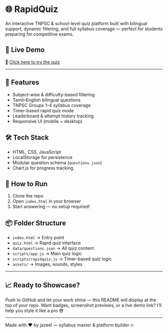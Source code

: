 # 🌐 RapidQuiz

An interactive TNPSC & school-level quiz platform built with bilingual support, dynamic filtering, and full syllabus coverage — perfect for students preparing for competitive exams.

## 🚀 Live Demo  
🔗 [Click here to try the quiz](https://quizbilingual.github.io/bilingual-quiz/)

---

## 🚀 Features
- Subject-wise & difficulty-based filtering
- Tamil–English bilingual questions
- TNPSC Groups 1–4 syllabus coverage
- Timer-based rapid quiz mode
- Leaderboard & attempt history tracking
- Responsive UI (mobile + desktop)

## 🛠️ Tech Stack
- HTML, CSS, JavaScript
- LocalStorage for persistence
- Modular question schema (`questions.json`)
- Chart.js for progress tracking

## 📂 How to Run
1. Clone the repo
2. Open `index.html` in your browser
3. Start answering — no setup required!

## 📦 Folder Structure
- `index.html` → Entry point  
- `quiz.html` → Rapid quiz interface  
- `data/questions.json` → All quiz content  
- `scripts/app.js` → Main quiz logic  
- `scripts/rapidquiz.js` → Timer-based quiz logic  
- `assets/` → Images, sounds, styles  

---

## 📈 Ready to Showcase?
Push to GitHub and let your work shine — this README will display at the top of your repo. Want badges, screenshot previews, or a live demo link? I’ll help you style it like a pro 😎

---

Made with ❤️ by jazeel — syllabus master & platform builder 🔥
